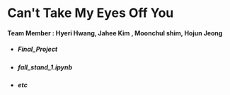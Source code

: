 <h1> Can't Take My Eyes Off You </h1>

#### Team Member : Hyeri Hwang, Jahee Kim , Moonchul shim, Hojun Jeong

- <h5> Final_Project
- <h5> fall_stand_1.ipynb
- <h5> etc
